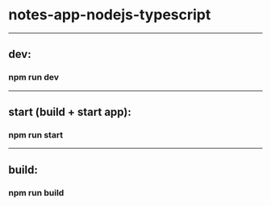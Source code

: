 # notes-app-nodejs-typescript

<hr>
<h2>dev:</h2>
<h3>npm run dev</h3>
<hr>
<h2>start (build + start app):</h2>
<h3>npm run start</h3>
<hr>
<h2>build:</h2>
<h3>npm run build</h3>
